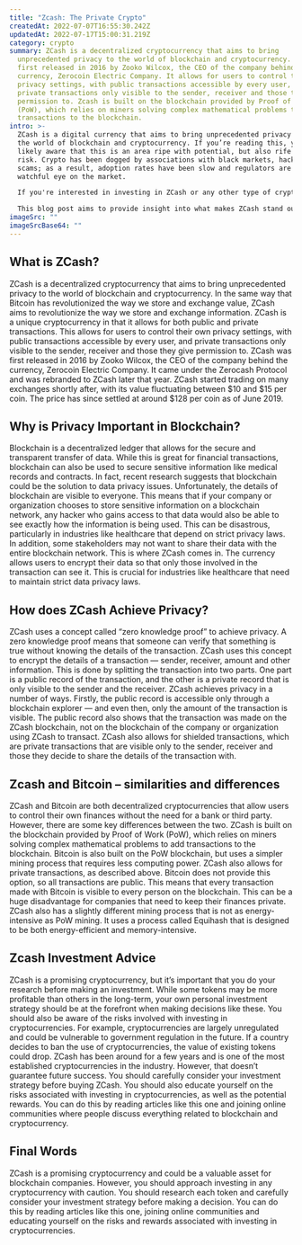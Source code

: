 ```yaml
---
title: "Zcash: The Private Crypto"
createdAt: 2022-07-07T16:55:30.242Z
updatedAt: 2022-07-17T15:00:31.219Z
category: crypto
summary: ZCash is a decentralized cryptocurrency that aims to bring
  unprecedented privacy to the world of blockchain and cryptocurrency. ZCash was
  first released in 2016 by Zooko Wilcox, the CEO of the company behind the
  currency, Zerocoin Electric Company. It allows for users to control their own
  privacy settings, with public transactions accessible by every user, and
  private transactions only visible to the sender, receiver and those they give
  permission to. Zcash is built on the blockchain provided by Proof of Work
  (PoW), which relies on miners solving complex mathematical problems to add
  transactions to the blockchain.
intro: >-
  ZCash is a digital currency that aims to bring unprecedented privacy to
  the world of blockchain and cryptocurrency. If you’re reading this, you’re
  likely aware that this is an area ripe with potential, but also rife with
  risk. Crypto has been dogged by associations with black markets, hackers and
  scams; as a result, adoption rates have been slow and regulators are keeping a
  watchful eye on the market.

  If you're interested in investing in ZCash or any other type of cryptocurrency, it’s important for you to understand what makes each token unique. While some tokens may be more profitable than others in the long-term, your own personal investment strategy should be at the forefront when making decisions like these. 

  This blog post aims to provide insight into what makes ZCash stand out from other cryptocurrencies, why some might view that as a positive or negative thing and what implications it could have on its future value.
imageSrc: ""
imageSrcBase64: ""
---
```


## What is ZCash?

ZCash is a decentralized cryptocurrency that aims to bring unprecedented privacy to the world of blockchain and cryptocurrency. In the same way that Bitcoin has revolutionized the way we store and exchange value, ZCash aims to revolutionize the way we store and exchange information.
ZCash is a unique cryptocurrency in that it allows for both public and private transactions. This allows for users to control their own privacy settings, with public transactions accessible by every user, and private transactions only visible to the sender, receiver and those they give permission to.
ZCash was first released in 2016 by Zooko Wilcox, the CEO of the company behind the currency, Zerocoin Electric Company. It came under the Zerocash Protocol and was rebranded to ZCash later that year.
ZCash started trading on many exchanges shortly after, with its value fluctuating between $10 and $15 per coin. The price has since settled at around $128 per coin as of June 2019.

## Why is Privacy Important in Blockchain?

Blockchain is a decentralized ledger that allows for the secure and transparent transfer of data. While this is great for financial transactions, blockchain can also be used to secure sensitive information like medical records and contracts. In fact, recent research suggests that blockchain could be the solution to data privacy issues.
Unfortunately, the details of blockchain are visible to everyone. This means that if your company or organization chooses to store sensitive information on a blockchain network, any hacker who gains access to that data would also be able to see exactly how the information is being used.
This can be disastrous, particularly in industries like healthcare that depend on strict privacy laws. In addition, some stakeholders may not want to share their data with the entire blockchain network.
This is where ZCash comes in. The currency allows users to encrypt their data so that only those involved in the transaction can see it. This is crucial for industries like healthcare that need to maintain strict data privacy laws.

## How does ZCash Achieve Privacy?

ZCash uses a concept called “zero knowledge proof” to achieve privacy. A zero knowledge proof means that someone can verify that something is true without knowing the details of the transaction. ZCash uses this concept to encrypt the details of a transaction — sender, receiver, amount and other information.
This is done by splitting the transaction into two parts. One part is a public record of the transaction, and the other is a private record that is only visible to the sender and the receiver.
ZCash achieves privacy in a number of ways. Firstly, the public record is accessible only through a blockchain explorer — and even then, only the amount of the transaction is visible. The public record also shows that the transaction was made on the ZCash blockchain, not on the blockchain of the company or organization using ZCash to transact.
ZCash also allows for shielded transactions, which are private transactions that are visible only to the sender, receiver and those they decide to share the details of the transaction with.

## Zcash and Bitcoin – similarities and differences

ZCash and Bitcoin are both decentralized cryptocurrencies that allow users to control their own finances without the need for a bank or third party. However, there are some key differences between the two.
ZCash is built on the blockchain provided by Proof of Work (PoW), which relies on miners solving complex mathematical problems to add transactions to the blockchain. Bitcoin is also built on the PoW blockchain, but uses a simpler mining process that requires less computing power.
ZCash also allows for private transactions, as described above. Bitcoin does not provide this option, so all transactions are public. This means that every transaction made with Bitcoin is visible to every person on the blockchain. This can be a huge disadvantage for companies that need to keep their finances private.
ZCash also has a slightly different mining process that is not as energy-intensive as PoW mining. It uses a process called Equihash that is designed to be both energy-efficient and memory-intensive.

## Zcash Investment Advice

ZCash is a promising cryptocurrency, but it’s important that you do your research before making an investment. While some tokens may be more profitable than others in the long-term, your own personal investment strategy should be at the forefront when making decisions like these.
You should also be aware of the risks involved with investing in cryptocurrencies. For example, cryptocurrencies are largely unregulated and could be vulnerable to government regulation in the future. If a country decides to ban the use of cryptocurrencies, the value of existing tokens could drop.
ZCash has been around for a few years and is one of the most established cryptocurrencies in the industry. However, that doesn’t guarantee future success. You should carefully consider your investment strategy before buying ZCash.
You should also educate yourself on the risks associated with investing in cryptocurrencies, as well as the potential rewards. You can do this by reading articles like this one and joining online communities where people discuss everything related to blockchain and cryptocurrency.

## Final Words

ZCash is a promising cryptocurrency and could be a valuable asset for blockchain companies. However, you should approach investing in any cryptocurrency with caution. You should research each token and carefully consider your investment strategy before making a decision.
You can do this by reading articles like this one, joining online communities and educating yourself on the risks and rewards associated with investing in cryptocurrencies.
